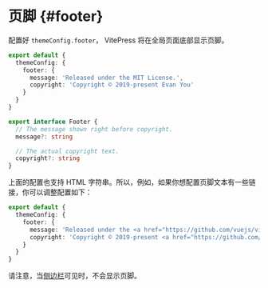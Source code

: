 # 页脚 {#footer}

配置好 `themeConfig.footer`， VitePress 将在全局页面底部显示页脚。

```ts
export default {
  themeConfig: {
    footer: {
      message: 'Released under the MIT License.',
      copyright: 'Copyright © 2019-present Evan You'
    }
  }
}
```

```ts
export interface Footer {
  // The message shown right before copyright.
  message?: string

  // The actual copyright text.
  copyright?: string
}
```

上面的配置也支持 HTML 字符串。所以，例如，如果你想配置页脚文本有一些链接，你可以调整配置如下：

```ts
export default {
  themeConfig: {
    footer: {
      message: 'Released under the <a href="https://github.com/vuejs/vitepress/blob/main/LICENSE">MIT License</a>.',
      copyright: 'Copyright © 2019-present <a href="https://github.com/yyx990803">Evan You</a>'
    }
  }
}
```

请注意，当[侧边栏](./theme-sidebar)可见时，不会显示页脚。
